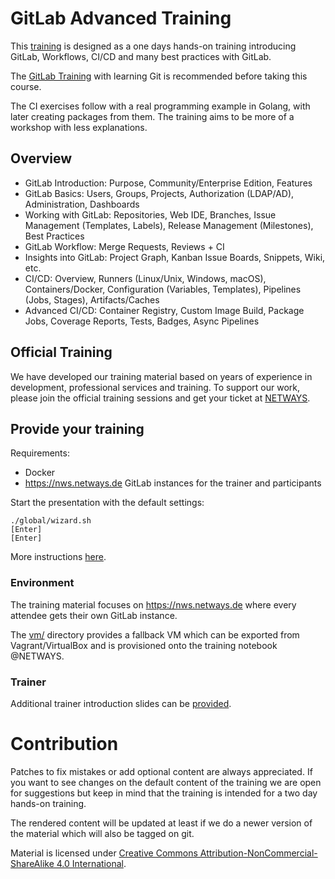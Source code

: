 # GitLab Advanced Training

This [training](https://www.netways.de/trainings/gitlab/) is designed
as a one days hands-on training introducing GitLab, Workflows, CI/CD and
many best practices with GitLab.

The [GitLab Training](https://github.com/NETWAYS/gitlab-training) with
learning Git is recommended before taking this course.

The CI exercises follow with a real programming example in Golang, with later creating packages from them. The training aims to be more of a workshop with less explanations. 

## Overview

- GitLab Introduction: Purpose, Community/Enterprise Edition, Features 
- GitLab Basics: Users, Groups, Projects, Authorization (LDAP/AD), Administration, Dashboards
- Working with GitLab: Repositories, Web IDE, Branches, Issue Management (Templates, Labels), Release Management (Milestones), Best Practices
- GitLab Workflow: Merge Requests, Reviews + CI 
- Insights into GitLab: Project Graph, Kanban Issue Boards, Snippets, Wiki, etc. 
- CI/CD: Overview, Runners (Linux/Unix, Windows, macOS), Containers/Docker, Configuration (Variables, Templates), Pipelines (Jobs, Stages), Artifacts/Caches
- Advanced CI/CD: Container Registry, Custom Image Build, Package Jobs, Coverage Reports, Tests, Badges, Async Pipelines

## Official Training

We have developed our training material based on years of experience in
development, professional services and training. To support our work,
please join the official training sessions and get your ticket at [NETWAYS](https://www.netways.de/trainings/gitlab/).

## Provide your training

Requirements:

* Docker
* https://nws.netways.de GitLab instances for the trainer and participants

Start the presentation with the default settings:

```
./global/wizard.sh
[Enter]
[Enter]
```

More instructions [here](https://github.com/NETWAYS/training-global#using-docker-to-build-and-serve-the-slide-deck).

### Environment

The training material focuses on https://nws.netways.de where every attendee
gets their own GitLab instance.

The [vm/](vm/) directory provides a fallback VM which can be exported
from Vagrant/VirtualBox and is provisioned onto the training notebook @NETWAYS.

### Trainer

Additional trainer introduction slides can be [provided](https://github.com/NETWAYS/training-global#2-create-a-directory-to-provide-trainer-introduction).

# Contribution

Patches to fix mistakes or add optional content are always appreciated. If you want to see
changes on the default content of the training we are open for suggestions but keep in mind
that the training is intended for a two day hands-on training.

The rendered content will be updated at least if we do a newer version of the material which
will also be tagged on git.

Material is licensed under [Creative Commons Attribution-NonCommercial-ShareAlike 4.0 International](http://creativecommons.org/licenses/by-nc-sa/4.0/).


